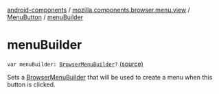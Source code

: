[android-components](../../index.md) / [mozilla.components.browser.menu.view](../index.md) / [MenuButton](index.md) / [menuBuilder](./menu-builder.md)

# menuBuilder

`var menuBuilder: `[`BrowserMenuBuilder`](../../mozilla.components.browser.menu/-browser-menu-builder/index.md)`?` [(source)](https://github.com/mozilla-mobile/android-components/blob/master/components/browser/menu/src/main/java/mozilla/components/browser/menu/view/MenuButton.kt#L98)

Sets a [BrowserMenuBuilder](../../mozilla.components.browser.menu/-browser-menu-builder/index.md) that will be used to create a menu when this button is clicked.

